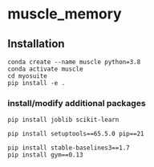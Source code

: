 # muscle_memory

## Installation

```
conda create --name muscle python=3.8
conda activate muscle 
cd myosuite 
pip install -e . 
```

### install/modify additional packages 
```
pip install joblib scikit-learn 

pip install setuptools==65.5.0 pip==21

pip install stable-baselines3==1.7 
pip install gym==0.13
```
